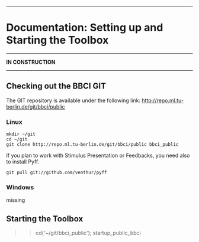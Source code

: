 
* * * * *

Documentation: Setting up and Starting the Toolbox
==================================================

* * * * *

**IN CONSTRUCTION**

* * * * *

Checking out the BBCI GIT
-------------------------

The GIT repository is available under the following link:
    http://repo.ml.tu-berlin.de/git/bbci/public

### Linux

    mkdir ~/git
    cd ~/git
    git clone http://repo.ml.tu-berlin.de/git/bbci/public bbci_public

If you plan to work with Stimulus Presentation or Feedbacks, you need
also to install Pyff.

    git pull git://github.com/venthur/pyff

### Windows

missing

Starting the Toolbox
--------------------

>> cd('~/git/bbci_public');
>> startup_public_bbci
